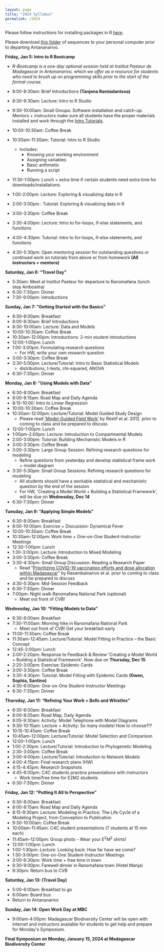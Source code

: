 ```yaml
---
layout: page
title: "2024 Syllabus"
permalink: /2024
---
```



Please follow instructions for installing packages in R [here](/assets/2018/E2M2_InstallPackages.html).

Please download [this folder](/assets/2022/Tutorials/IntroPhyloLemur_cytochromeB.zip) of sequences to your personal computer prior to departing Antananarivo.


**Friday, Jan 5: Intro to R Bootcamp**
* *R-Bootcamp is a one-day optional session held at Institut Pasteur de Madagascar in Antananarivo, which we offer as a resource for students who need to brush up on programming skills prior to the start of the formal course.*

* 8:00-8:30am: Brief Introductions __(Tanjona Ramiadantsoa)__
* 8:30-9:30am: Lecture: Intro to R Studio
* 9:30-10:00am: Small Groups: Software installation and catch-up. Mentors + instructors make sure all students have the proper materials installed and work through the [Intro Tutorials](https://coding4conservation.org/assets/tutorials/R_tutorials.zip). 
* 10:00-10:30am: Coffee Break
* 10:30am-11:30am: Tutorial: Intro to R Studio
  * Includes:
      * Knowing your working environment
      * Assigning variables
      * Basic arithmetic
      * Running a script
* 11:30-1:00pm: Lunch + extra time if certain students need extra time for downloads/installations.
* 1:00-2:00pm: Lecture: Exploring & visualizing data in R
* 2:00-3:00pm : Tutorial: Exploring & visualizing data in R
* 3:00-3:30pm: Coffee Break 
* 3:30-4:00pm: Lecture: Intro to for-loops, if-else statements, and functions
* 4:00-4:30pm: Tutorial: Intro to for-loops, if-else statements, and functions
* 4:30-5:30pm: Open mentoring session for outstanding questions or continued work on tutorials from above or from homework __(All instructors + mentors)__

**Saturday, Jan 6: “Travel Day"**

* 5:30am: Meet at Institut Pasteur for departure to Ranomafana (lunch stop Ambositra)
* 6:30-7:30pm: Dinner
* 7:30-9:00pm: Introductions


**Sunday, Jan 7: "Getting Started with the Basics"**

* 6:30-8:00am: Breakfast
* 8:00-8:30am: Brief Introductions 
* 8:30-10:00am: Lecture: Data and Models
* 10:00-10:30am: Coffee Break
* 10:30am-12:00pm: Introductions: 2-min student introductions
* 12:00-1:00pm: Lunch
* 1:00-3:00pm:  Formulating research questions 
  * For HW, write your own research question
* 3:00-3:30pm: Coffee Break 
* 3:30-5:00pm: Lecture/Tutorial: Intro to Basic Statistical Models
  * distributions, t-tests, chi-squared, ANOVA
* 6:30-7:30pm: Dinner

**Monday, Jan 8: “Using Models with Data”**

* 6:30-8:00am: Breakfast
* 8:00-8:15am: Road Map and Daily Agenda
* 8:15-10:00: Intro to Linear Regression 
* 10:00-10:30am: Coffee Break
* 10:30am-12:00pm: Lecture/Tutorial: Model Guided Study Design 
  * Please read ['Model-Guided Field Work'](https://doi.org/10.1111/j.1461-0248.2012.01836.x) by Restif et al. 2012. prior to coming to class and be prepared to discuss
* 12:00-1:00pm: Lunch
* 1:00pm-2:00pm:  Lecture: Introduction to Compartmental Models
* 2:00-3:00pm: Tutorial: Building Mechanistic Models in R
* 3:00-3:30pm: Coffee Break
* 3:00-3:30pm: Large Group Session: Refining research questions for modeling 
  * Refine questions from yesterday and develop statistical frame work + model diagram
* 3:30-5:30pm: Small Group Sessions: Refining research questions for modeling
  * All students should have a workable statistical and mechanistic question by the end of the session
  * For HW, 'Creating a Model World + Building a Statistical Framework',  will be due on **Wednesday, Dec 14**
* 6:30-7:30pm: Dinner

**Tuesday, Jan 9: “Applying Simple Models”**

* 6:30-8:00am: Breakfast
* 8:00-10:00am: Exercise + Discussion: Dynamical Fever
* 10:00-10:30am: Coffee Break
* 10:30am-12:00pm: Work time + One-on-One Student-Instructor Meetings
* 12:30-1:00pm: Lunch
* 1:30-3:00pm: Lecture: Introduction to Mixed Modeling 
* 3:00-3:30pm: Coffee Break
* 3:30-4:30pm: Small Group Discussion: Reading a Research Paper 
  * Read "[Prioritizing COVID-19 vaccination efforts and dose allocation within Madagascar](https://bmcpublichealth.biomedcentral.com/articles/10.1186/s12889-022-13150-8)"  by Rasambainarivo et al. prior to coming to class and be prepared to discuss
* 4:30-5:30pm: Mid-Session Feedback 
* 6:30-7:30pm: Dinner
* 7:00pm: Night walk Ranomafana National Park (optional) 
  * Meet out front of CVB!


**Wednesday, Jan 10: “Fitting Models to Data”**

* 6:30-8:00am: Breakfast
* 7:30-11:00am: Morning hike in Ranomafana National Park
  * Meet out front of CVB! Get your breakfast early
* 11:00-11:30am: Coffee Break
* 11:30am-12:45am: Lecture/Tutorial: Model Fitting in Practice – the Basic Concept 
* 12:45-2:00pm: Lunch
* 2:00-2:20pm: Response to Feedback & Review 'Creating a Model World + Building a Statistical Framework'. Now due on **Thursday, Dec 15**
* 2:20-3:00pm: Exercise: Epidemic Cards 
* 3:00-3:30pm: Coffee Break
* 3:30-4:30pm:  Tutorial: Model Fitting with Epidemic Cards __(Gwen, Sophia, Santino)__
* 4:30-6:00pm: One-on-One Student-Instructor Meetings
* 6:30-7:30pm: Dinner


**Thursday, Jan 11: “Refining Your Work + Bells and Whistles”**

* 6:30-8:00am: Breakfast
* 8:00-8:05am: Road Map, Daily Agenda
* 8:05-9:30am: Activity: Model Telephone with Model Diagrams 
* 9:30-10:15am: Lecture + Activity: So many models! How to choose?!? 
* 10:15-10:45am: Coffee Break
* 10:45am-12:00pm:  Lecture/Tutorial: Model Selection and Comparison 
* 12:00-1:00pm: Lunch
* 1:00-2:30pm: Lecture/Tutorial: Introduction to Phylogenetic Modeling 
* 2:30-3:00pm: Coffee Break
* 3:00-4:00pm: Lecture/Tutorial: Introduction to Network Models
* 4:00-4:15pm: Final research plans (HW) 
* 4:15-4:45pm: Research Snapshots 
* 4:45-6:00pm: C4C students practice presentations with instructors
  * Work time/free time for E2M2 students
* 6:30-7:30pm: Dinner


**Friday, Jan 12: “Putting It All In Perspective”**

* 6:30-8:00am: Breakfast
* 8:00-8:15am: Road Map and Daily Agenda 
* 8:15-9:30am: Lecture: Modeling in Practice: The Life Cycle of a Modeling Project, from Conception to Publication  
* 9:30-10:00am: Coffee Break
* 10:00am-11:45am: C4C student presentations (7 students at 15 min each)
* 11:45am-12:00pm: Group photo - Wear your E<sup>2</sup>M<sup>2</sup>  shirts! 
* 12:00-1:00pm: Lunch
* 1:00-1:30pm: Lecture: Looking back: How far have we come? 
* 1:30-3:00pm: One-on-One Student-Instructor Meetings
* 3:00-6:30pm: Work time + free time in town 
* 6:30-9:00pm: Farewell dinner in Ranomafana town (Hotel Manja)
* 9:30pm: Return bus to CVB

**Saturday, Jan 13: (Travel Day)**

* 5:00-6:00am: Breakfast to go
* 6:00am: Board bus
* Return to Antananarivo 

**Sunday, Jan 14: Open Work Day at MBC**

* 9:00am-4:00pm: Madagascar Biodiversity Center will be open with internet and instructors available for students to get help and prepare for Monday's Symposium.


**Final Symposium on Monday, January 15, 2024 at Madagascar Biodiversity Center**


